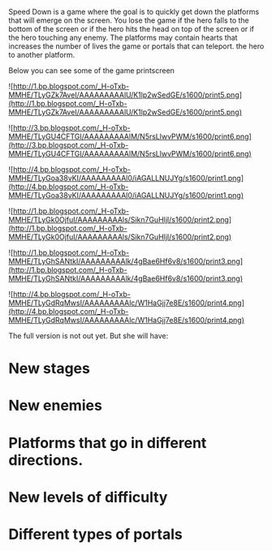 Speed Down is a game where the goal is to quickly get down the platforms that will emerge on the screen. You lose the game if the hero falls to the bottom of the screen or if the hero hits the head on top of the screen or if the hero touching any enemy. The platforms may contain hearts that increases the number of lives the game or portals that can teleport. the hero to another platform.

Below you can see some of the game printscreen

![http://1.bp.blogspot.com/_H-oTxb-MMHE/TLyGZk7AveI/AAAAAAAAAlU/K1lp2wSedGE/s1600/print5.png](http://1.bp.blogspot.com/_H-oTxb-MMHE/TLyGZk7AveI/AAAAAAAAAlU/K1lp2wSedGE/s1600/print5.png)

![http://3.bp.blogspot.com/_H-oTxb-MMHE/TLyGU4CFTGI/AAAAAAAAAlM/N5rsLlwvPWM/s1600/print6.png](http://3.bp.blogspot.com/_H-oTxb-MMHE/TLyGU4CFTGI/AAAAAAAAAlM/N5rsLlwvPWM/s1600/print6.png)

![http://4.bp.blogspot.com/_H-oTxb-MMHE/TLyGoa38vKI/AAAAAAAAAl0/iAGALLNUJYg/s1600/print1.png](http://4.bp.blogspot.com/_H-oTxb-MMHE/TLyGoa38vKI/AAAAAAAAAl0/iAGALLNUJYg/s1600/print1.png)

![http://1.bp.blogspot.com/_H-oTxb-MMHE/TLyGk0OjfuI/AAAAAAAAAls/Sikn7GuHljI/s1600/print2.png](http://1.bp.blogspot.com/_H-oTxb-MMHE/TLyGk0OjfuI/AAAAAAAAAls/Sikn7GuHljI/s1600/print2.png)

![http://1.bp.blogspot.com/_H-oTxb-MMHE/TLyGhSANtkI/AAAAAAAAAlk/4gBae6Hf6v8/s1600/print3.png](http://1.bp.blogspot.com/_H-oTxb-MMHE/TLyGhSANtkI/AAAAAAAAAlk/4gBae6Hf6v8/s1600/print3.png)

![http://4.bp.blogspot.com/_H-oTxb-MMHE/TLyGdRqMwsI/AAAAAAAAAlc/W1HaGjj7e8E/s1600/print4.png](http://4.bp.blogspot.com/_H-oTxb-MMHE/TLyGdRqMwsI/AAAAAAAAAlc/W1HaGjj7e8E/s1600/print4.png)



The full version is not out yet. But she will have:

# New stages

# New enemies

# Platforms that go in different directions.

# New levels of difficulty

# Different types of portals